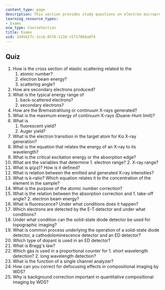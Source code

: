 ```yaml
---
content_type: page
description: This section provides study questions on electron microprobe analysis.
learning_resource_types:
- Exams
ocw_type: CourseSection
title: Exams
uid: 1d45627c-1ccb-8576-1218-c57170b8adf4
---
```


Quiz
----

1.  How is the cross section of elastic scattering related to the
    1.  atomic number?
    2.  electron beam energy?
    3.  scattering angle?
2.  How are secondary electrons produced?
3.  What is the typical energy range of
    1.  back-scattered electrons?
    2.  secondary electrons?
4.  How are the Bremsstrahlung or continuum X-rays generated?
5.  What is the maximum energy of continuum X-rays (Duane-Hunt limit)?
6.  What is
    1.  fluorescent yield?
    2.  Auger yield?
7.  What is the electron transition in the target atom for Kα X-ray generation?
8.  What is the equation that relates the energy of an X-ray to its wavelength?
9.  What is the critical excitation energy or the absorption edge?
10.  What are the variables that determine
    1.  electron range?
    2.  X-ray range?
11.  What is φ(ρz)? How is it defined?
12.  What is relation between the emitted and generated X-ray intensities?
13.  What is k-ratio? Which equation relates it to the concentration of the element in the sample?
14.  What is the purpose of the atomic number correction?
15.  What is the relation between the absorption correction and
    1.  take-off angle?
    2.  electron beam energy?
16.  What is fluorescence? Under what conditions does it happen?
17.  Which electrons are detected by the E-T detector and under what conditions?
18.  Under what condition can the solid-state diode detector be used for topographic imaging?
19.  What is common process underlying the operation of a solid-state diode detector, a cathodolominescence detector and an ED detector?
20.  Which type of dopant is used in an ED detector?
21.  What is Bragg's law?
22.  Which gas is used in a proportional counter for
    1.  short wavelength detection?
    2.  long wavelength detection?
23.  What is the function of a single channel analyzer?
24.  How can you correct for defocusing effects in compositional imaging by WDS?
25.  Why is background correction important in quantitative compositional imaging by WDS?